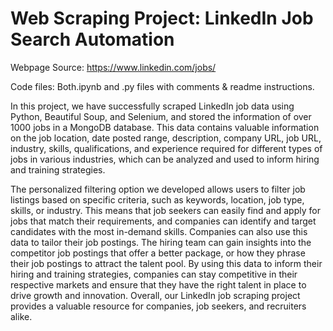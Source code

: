# Web Scraping Project: LinkedIn Job Search Automation

Webpage Source: https://www.linkedin.com/jobs/

Code files: Both.ipynb and .py files with comments & readme instructions.

In this project, we have successfully scraped LinkedIn job data using Python, Beautiful Soup, and Selenium, and stored the information of over 1000 jobs in a MongoDB database. This data contains valuable information on the job location, date posted range, description, company URL, job URL, industry, skills, qualifications, and experience required for different types of jobs in various industries, which can be analyzed and used to inform hiring and training strategies.

The personalized filtering option we developed allows users to filter job listings based on specific criteria, such as keywords, location, job type, skills, or industry. This means that job seekers can easily find and apply for jobs that match their requirements, and companies can identify and target candidates with the most in-demand skills. Companies can also use this data to tailor their job postings. The hiring team can gain insights into the competitor job postings that offer a better package, or how they phrase their job postings to attract the talent pool. By using this data to inform their hiring and training strategies, companies can stay competitive in their respective markets and ensure that they have the right talent in place to drive growth and innovation. Overall, our LinkedIn job scraping project provides a valuable resource for companies, job seekers, and recruiters alike.
